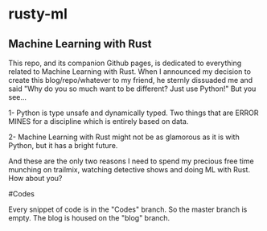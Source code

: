 # rusty-ml
## Machine Learning with Rust

This repo, and its companion Github pages, is dedicated to everything related to Machine Learning with Rust. When I announced my decision to create this blog/repo/whatever to my friend, he sternly dissuaded me and said "Why do you so much want to be different? Just use Python!" But you see...

1- Python is type unsafe and dynamically typed. Two things that are ERROR MINES for a discipline which is entirely based on data.

2- Machine Learning with Rust might not be as glamorous as it is with Python, but it has a bright future.

And these are the only two reasons I need to spend my precious free time munching on trailmix, watching detective shows and doing ML with Rust. How about you?


#Codes

Every snippet of code is in the "Codes" branch. So the master branch is empty. The blog is housed on the "blog" branch.
